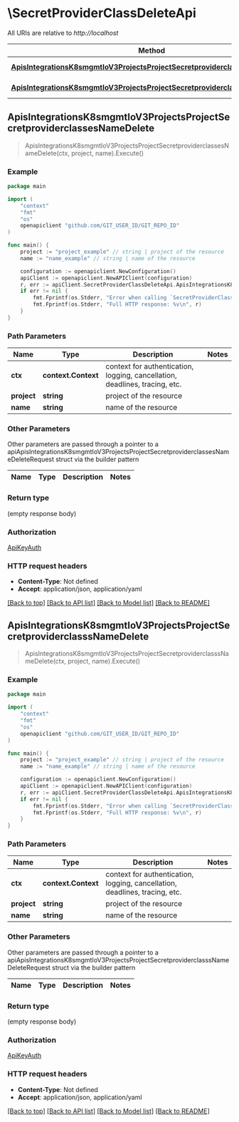 # \SecretProviderClassDeleteApi

All URIs are relative to *http://localhost*

Method | HTTP request | Description
------------- | ------------- | -------------
[**ApisIntegrationsK8smgmtIoV3ProjectsProjectSecretproviderclassesNameDelete**](SecretProviderClassDeleteApi.md#ApisIntegrationsK8smgmtIoV3ProjectsProjectSecretproviderclassesNameDelete) | **Delete** /apis/integrations.k8smgmt.io/v3/projects/{project}/secretproviderclasses/{name} | 
[**ApisIntegrationsK8smgmtIoV3ProjectsProjectSecretproviderclasssNameDelete**](SecretProviderClassDeleteApi.md#ApisIntegrationsK8smgmtIoV3ProjectsProjectSecretproviderclasssNameDelete) | **Delete** /apis/integrations.k8smgmt.io/v3/projects/{project}/secretproviderclasss/{name} | 



## ApisIntegrationsK8smgmtIoV3ProjectsProjectSecretproviderclassesNameDelete

> ApisIntegrationsK8smgmtIoV3ProjectsProjectSecretproviderclassesNameDelete(ctx, project, name).Execute()





### Example

```go
package main

import (
    "context"
    "fmt"
    "os"
    openapiclient "github.com/GIT_USER_ID/GIT_REPO_ID"
)

func main() {
    project := "project_example" // string | project of the resource
    name := "name_example" // string | name of the resource

    configuration := openapiclient.NewConfiguration()
    apiClient := openapiclient.NewAPIClient(configuration)
    r, err := apiClient.SecretProviderClassDeleteApi.ApisIntegrationsK8smgmtIoV3ProjectsProjectSecretproviderclassesNameDelete(context.Background(), project, name).Execute()
    if err != nil {
        fmt.Fprintf(os.Stderr, "Error when calling `SecretProviderClassDeleteApi.ApisIntegrationsK8smgmtIoV3ProjectsProjectSecretproviderclassesNameDelete``: %v\n", err)
        fmt.Fprintf(os.Stderr, "Full HTTP response: %v\n", r)
    }
}
```

### Path Parameters


Name | Type | Description  | Notes
------------- | ------------- | ------------- | -------------
**ctx** | **context.Context** | context for authentication, logging, cancellation, deadlines, tracing, etc.
**project** | **string** | project of the resource | 
**name** | **string** | name of the resource | 

### Other Parameters

Other parameters are passed through a pointer to a apiApisIntegrationsK8smgmtIoV3ProjectsProjectSecretproviderclassesNameDeleteRequest struct via the builder pattern


Name | Type | Description  | Notes
------------- | ------------- | ------------- | -------------



### Return type

 (empty response body)

### Authorization

[ApiKeyAuth](../README.md#ApiKeyAuth)

### HTTP request headers

- **Content-Type**: Not defined
- **Accept**: application/json, application/yaml

[[Back to top]](#) [[Back to API list]](../README.md#documentation-for-api-endpoints)
[[Back to Model list]](../README.md#documentation-for-models)
[[Back to README]](../README.md)


## ApisIntegrationsK8smgmtIoV3ProjectsProjectSecretproviderclasssNameDelete

> ApisIntegrationsK8smgmtIoV3ProjectsProjectSecretproviderclasssNameDelete(ctx, project, name).Execute()





### Example

```go
package main

import (
    "context"
    "fmt"
    "os"
    openapiclient "github.com/GIT_USER_ID/GIT_REPO_ID"
)

func main() {
    project := "project_example" // string | project of the resource
    name := "name_example" // string | name of the resource

    configuration := openapiclient.NewConfiguration()
    apiClient := openapiclient.NewAPIClient(configuration)
    r, err := apiClient.SecretProviderClassDeleteApi.ApisIntegrationsK8smgmtIoV3ProjectsProjectSecretproviderclasssNameDelete(context.Background(), project, name).Execute()
    if err != nil {
        fmt.Fprintf(os.Stderr, "Error when calling `SecretProviderClassDeleteApi.ApisIntegrationsK8smgmtIoV3ProjectsProjectSecretproviderclasssNameDelete``: %v\n", err)
        fmt.Fprintf(os.Stderr, "Full HTTP response: %v\n", r)
    }
}
```

### Path Parameters


Name | Type | Description  | Notes
------------- | ------------- | ------------- | -------------
**ctx** | **context.Context** | context for authentication, logging, cancellation, deadlines, tracing, etc.
**project** | **string** | project of the resource | 
**name** | **string** | name of the resource | 

### Other Parameters

Other parameters are passed through a pointer to a apiApisIntegrationsK8smgmtIoV3ProjectsProjectSecretproviderclasssNameDeleteRequest struct via the builder pattern


Name | Type | Description  | Notes
------------- | ------------- | ------------- | -------------



### Return type

 (empty response body)

### Authorization

[ApiKeyAuth](../README.md#ApiKeyAuth)

### HTTP request headers

- **Content-Type**: Not defined
- **Accept**: application/json, application/yaml

[[Back to top]](#) [[Back to API list]](../README.md#documentation-for-api-endpoints)
[[Back to Model list]](../README.md#documentation-for-models)
[[Back to README]](../README.md)

